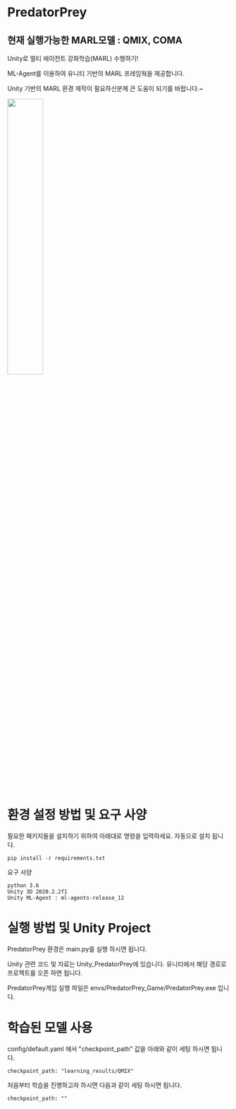 # PredatorPrey 
## 현재 실행가능한 MARL모델 : QMIX, COMA
Unity로 멀티 에이전트 강화학습(MARL) 수행하기!

ML-Agent를 이용하여 유니티 기반의 MARL 프레임웍을 제공합니다.

Unity 기반의 MARL 환경 제작이 필요하신분께 큰 도움이 되기를 바랍니다.~

<img src="https://user-images.githubusercontent.com/17878413/115187865-fe272080-a11e-11eb-9fbd-5c9f3c7b9142.gif" width="40%"></img>


# 환경 설정 방법 및 요구 사양
필요한 패키지들을 설치하기 위하여 아래대로 명령을 입력하세요. 자동으로 설치 됩니다.
 ```shell
pip install -r requirements.txt
```
요구 사양
 ```shell
python 3.6 
Unity 3D 2020.2.2f1
Unity ML-Agent : ml-agents-release_12
```

# 실행 방법 및 Unity Project
PredatorPrey 환경은 main.py를 실행 하시면 됩니다.

Unity 관련 코드 및 자료는 Unity_PredatorPrey에 있습니다. 유니티에서 해당 경로로 프로젝트를 오픈 하면 됩니다.

PredatorPrey게임 실행 파일은 envs/PredatorPrey_Game/PredatorPrey.exe 입니다.

# 학습된 모델 사용
config/default.yaml 에서 "checkpoint_path" 값을 아래와 같이 세팅 하시면 됩니다.
 ```shell
checkpoint_path: "learning_results/QMIX" 
```
처음부터 학습을 진행하고자 하시면 다음과 같이 세팅 하시면 됩니다.
 ```shell
checkpoint_path: "" 
```

